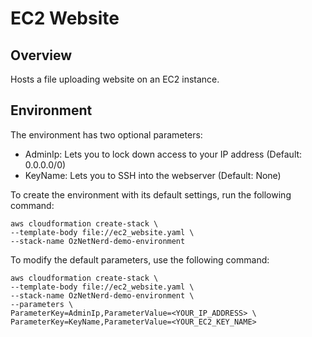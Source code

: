 # EC2 Website
## Overview

Hosts a file uploading website on an EC2 instance. 

## Environment

The environment has two optional parameters:
* AdminIp: Lets you to lock down access to your IP address (Default: 0.0.0.0/0)
* KeyName: Lets you to SSH into the webserver (Default: None) 

To create the environment with its default settings, run the following command:

```
aws cloudformation create-stack \
--template-body file://ec2_website.yaml \
--stack-name OzNetNerd-demo-environment
```

To modify the default parameters, use the following command:

```
aws cloudformation create-stack \
--template-body file://ec2_website.yaml \
--stack-name OzNetNerd-demo-environment \
--parameters \
ParameterKey=AdminIp,ParameterValue=<YOUR_IP_ADDRESS> \
ParameterKey=KeyName,ParameterValue=<YOUR_EC2_KEY_NAME>
```